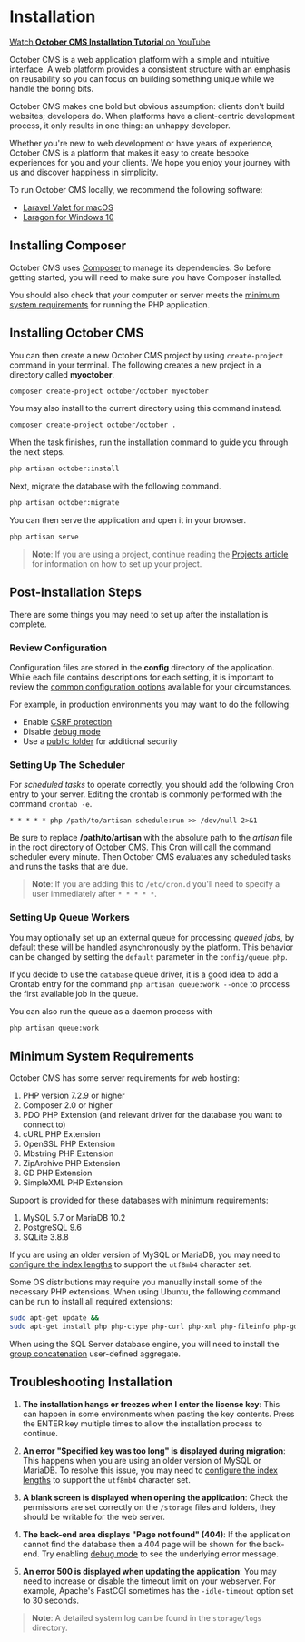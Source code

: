 # Installation

[Watch **October CMS Installation Tutorial** on YouTube](https://www.youtube.com/watch?v=RHUwCvo7xng)

October CMS is a web application platform with a simple and intuitive interface. A web platform provides a consistent structure with an emphasis on reusability so you can focus on building something unique while we handle the boring bits.

October CMS makes one bold but obvious assumption: clients don't build websites; developers do. When platforms have a client-centric development process, it only results in one thing: an unhappy developer.

Whether you're new to web development or have years of experience, October CMS is a platform that makes it easy to create bespoke experiences for you and your clients. We hope you enjoy your journey with us and discover happiness in simplicity.

To run October CMS locally, we recommend the following software:

- [Laravel Valet for macOS](https://laravel.com/docs/valet)
- [Laragon for Windows 10](https://laragon.org/)

## Installing Composer

October CMS uses [Composer](http://getcomposer.org/) to manage its dependencies. So before getting started, you will need to make sure you have Composer installed.

You should also check that your computer or server meets the [minimum system requirements](#minimum-system-requirements) for running the PHP application.

## Installing October CMS

You can then create a new October CMS project by using `create-project` command in your terminal. The following creates a new project in a directory called **myoctober**.

```bash
composer create-project october/october myoctober
```

You may also install to the current directory using this command instead.

```bash
composer create-project october/october .
```

When the task finishes, run the installation command to guide you through the next steps.

```bash
php artisan october:install
```

Next, migrate the database with the following command.

```bash
php artisan october:migrate
```

You can then serve the application and open it in your browser.

```bash
php artisan serve
```

> **Note**: If you are using a project, continue reading the [Projects article](https://octobercms.com/help/site/projects) for information on how to set up your project.

## Post-Installation Steps

There are some things you may need to set up after the installation is complete.

### Review Configuration

Configuration files are stored in the **config** directory of the application. While each file contains descriptions for each setting, it is important to review the [common configuration options](../setup/configuration.md) available for your circumstances.

For example, in production environments you may want to do the following:

- Enable [CSRF protection](../setup/configuration.md#csrf-protection)
- Disable [debug mode](../setup/configuration.md#debug-mode)
- Use a [public folder](../setup/deployment.md#public-folder) for additional security

### Setting Up The Scheduler

For *scheduled tasks* to operate correctly, you should add the following Cron entry to your server. Editing the crontab is commonly performed with the command `crontab -e`.

    * * * * * php /path/to/artisan schedule:run >> /dev/null 2>&1

Be sure to replace **/path/to/artisan** with the absolute path to the *artisan* file in the root directory of October CMS. This Cron will call the command scheduler every minute. Then October CMS evaluates any scheduled tasks and runs the tasks that are due.

> **Note**: If you are adding this to `/etc/cron.d` you'll need to specify a user immediately after `* * * * *`.

### Setting Up Queue Workers

You may optionally set up an external queue for processing *queued jobs*, by default these will be handled asynchronously by the platform. This behavior can be changed by setting the `default` parameter in the `config/queue.php`.

If you decide to use the `database` queue driver, it is a good idea to add a Crontab entry for the command `php artisan queue:work --once` to process the first available job in the queue.

You can also run the queue as a daemon process with

```bash
php artisan queue:work
```

## Minimum System Requirements

October CMS has some server requirements for web hosting:

1. PHP version 7.2.9 or higher
1. Composer 2.0 or higher
1. PDO PHP Extension (and relevant driver for the database you want to connect to)
1. cURL PHP Extension
1. OpenSSL PHP Extension
1. Mbstring PHP Extension
1. ZipArchive PHP Extension
1. GD PHP Extension
1. SimpleXML PHP Extension

Support is provided for these databases with minimum requirements:

1. MySQL 5.7 or MariaDB 10.2
1. PostgreSQL 9.6
1. SQLite 3.8.8

If you are using an older version of MySQL or MariaDB, you may need to [configure the index lengths](../database/structure#index-lengths-using-mysql-mariadb) to support the `utf8mb4` character set.

Some OS distributions may require you manually install some of the necessary PHP extensions. When using Ubuntu, the following command can be run to install all required extensions:

```bash
sudo apt-get update &&
sudo apt-get install php php-ctype php-curl php-xml php-fileinfo php-gd php-json php-mbstring php-mysql php-sqlite3 php-zip
```

When using the SQL Server database engine, you will need to install the [group concatenation](https://github.com/orlando-colamatteo/ms-sql-server-group-concat-sqlclr) user-defined aggregate.

## Troubleshooting Installation

1. **The installation hangs or freezes when I enter the license key**: This can happen in some environments when pasting the key contents. Press the ENTER key multiple times to allow the installation process to continue.

1. **An error "Specified key was too long" is displayed during migration**: This happens when you are using an older version of MySQL or MariaDB. To resolve this issue, you may need to [configure the index lengths](../database/structure#index-lengths-using-mysql-mariadb) to support the `utf8mb4` character set.

1. **A blank screen is displayed when opening the application**: Check the permissions are set correctly on the `/storage` files and folders, they should be writable for the web server.

1. **The back-end area displays "Page not found" (404)**: If the application cannot find the database then a 404 page will be shown for the back-end. Try enabling [debug mode](../setup/configuration.md#debug-mode) to see the underlying error message.

1. **An error 500 is displayed when updating the application**: You may need to increase or disable the timeout limit on your webserver. For example, Apache's FastCGI sometimes has the `-idle-timeout` option set to 30 seconds.

> **Note**: A detailed system log can be found in the `storage/logs` directory.
